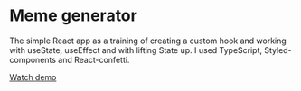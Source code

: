 # Meme generator

The simple React app as a training of creating a custom hook and working with useState, useEffect and with lifting State up. I used TypeScript, Styled-components and React-confetti.

[Watch demo](https://evgenywas.github.io/tenzies-game/)
